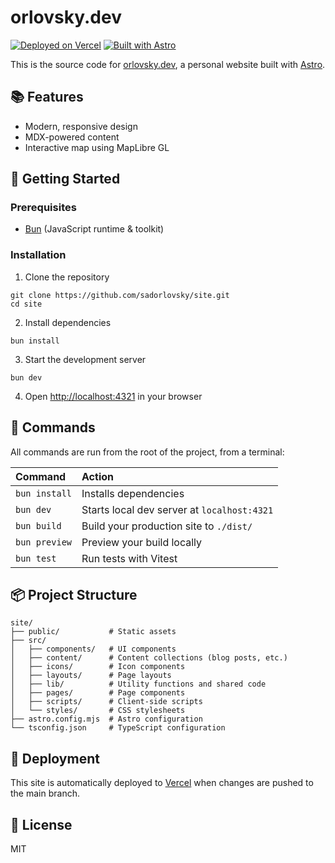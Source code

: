 # orlovsky.dev

[![Deployed on Vercel](https://img.shields.io/badge/Deployed%20on-Vercel-black)](https://orlovsky.dev)
[![Built with Astro](https://img.shields.io/badge/Built%20with-Astro-FF5D01?logo=astro)](https://astro.build)

This is the source code for [orlovsky.dev](https://orlovsky.dev), a personal website built with [Astro](https://astro.build).

## 📚 Features

- Modern, responsive design
- MDX-powered content
- Interactive map using MapLibre GL

## 🚀 Getting Started

### Prerequisites

- [Bun](https://bun.sh/) (JavaScript runtime & toolkit)

### Installation

1. Clone the repository
```
git clone https://github.com/sadorlovsky/site.git
cd site
```

2. Install dependencies
```
bun install
```

3. Start the development server
```
bun dev
```

4. Open [http://localhost:4321](http://localhost:4321) in your browser

## 🧞 Commands

All commands are run from the root of the project, from a terminal:

| Command           | Action                                      |
|:------------------|:--------------------------------------------|
| `bun install`     | Installs dependencies                       |
| `bun dev`         | Starts local dev server at `localhost:4321` |
| `bun build`       | Build your production site to `./dist/`     |
| `bun preview`     | Preview your build locally                  |
| `bun test`        | Run tests with Vitest                       |

## 📦 Project Structure

```
site/
├── public/           # Static assets
├── src/
│   ├── components/   # UI components
│   ├── content/      # Content collections (blog posts, etc.)
│   ├── icons/        # Icon components
│   ├── layouts/      # Page layouts
│   ├── lib/          # Utility functions and shared code
│   ├── pages/        # Page components
│   ├── scripts/      # Client-side scripts
│   └── styles/       # CSS stylesheets
├── astro.config.mjs  # Astro configuration
└── tsconfig.json     # TypeScript configuration
```

## 🔄 Deployment

This site is automatically deployed to [Vercel](https://vercel.com) when changes are pushed to the main branch.

## 📄 License

MIT
